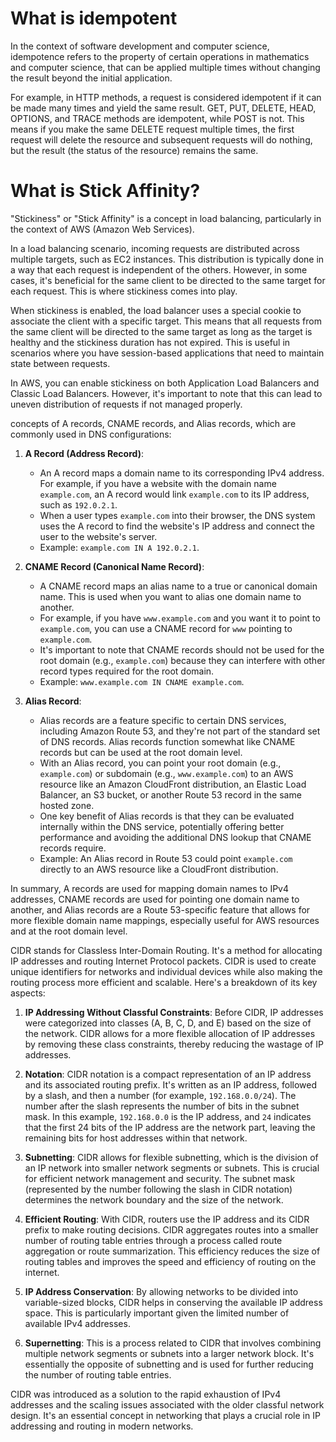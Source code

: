 # What is idempotent

In the context of software development and computer science, idempotence refers to the property of certain operations in mathematics and computer science, that can be applied multiple times without changing the result beyond the initial application.

For example, in HTTP methods, a request is considered idempotent if it can be made many times and yield the same result. GET, PUT, DELETE, HEAD, OPTIONS, and TRACE methods are idempotent, while POST is not. This means if you make the same DELETE request multiple times, the first request will delete the resource and subsequent requests will do nothing, but the result (the status of the resource) remains the same.

# What is Stick Affinity?

"Stickiness" or "Stick Affinity" is a concept in load balancing, particularly in the context of AWS (Amazon Web Services).

In a load balancing scenario, incoming requests are distributed across multiple targets, such as EC2 instances. This distribution is typically done in a way that each request is independent of the others. However, in some cases, it's beneficial for the same client to be directed to the same target for each request. This is where stickiness comes into play.

When stickiness is enabled, the load balancer uses a special cookie to associate the client with a specific target. This means that all requests from the same client will be directed to the same target as long as the target is healthy and the stickiness duration has not expired. This is useful in scenarios where you have session-based applications that need to maintain state between requests.

In AWS, you can enable stickiness on both Application Load Balancers and Classic Load Balancers. However, it's important to note that this can lead to uneven distribution of requests if not managed properly.

concepts of A records, CNAME records, and Alias records, which are commonly used in DNS configurations:

1. **A Record (Address Record)**:
   - An A record maps a domain name to its corresponding IPv4 address. For example, if you have a website with the domain name `example.com`, an A record would link `example.com` to its IP address, such as `192.0.2.1`.
   - When a user types `example.com` into their browser, the DNS system uses the A record to find the website's IP address and connect the user to the website's server.
   - Example: `example.com IN A 192.0.2.1`.

2. **CNAME Record (Canonical Name Record)**:
   - A CNAME record maps an alias name to a true or canonical domain name. This is used when you want to alias one domain name to another.
   - For example, if you have `www.example.com` and you want it to point to `example.com`, you can use a CNAME record for `www` pointing to `example.com`.
   - It's important to note that CNAME records should not be used for the root domain (e.g., `example.com`) because they can interfere with other record types required for the root domain.
   - Example: `www.example.com IN CNAME example.com`.

3. **Alias Record**:
   - Alias records are a feature specific to certain DNS services, including Amazon Route 53, and they're not part of the standard set of DNS records. Alias records function somewhat like CNAME records but can be used at the root domain level.
   - With an Alias record, you can point your root domain (e.g., `example.com`) or subdomain (e.g., `www.example.com`) to an AWS resource like an Amazon CloudFront distribution, an Elastic Load Balancer, an S3 bucket, or another Route 53 record in the same hosted zone.
   - One key benefit of Alias records is that they can be evaluated internally within the DNS service, potentially offering better performance and avoiding the additional DNS lookup that CNAME records require.
   - Example: An Alias record in Route 53 could point `example.com` directly to an AWS resource like a CloudFront distribution.

In summary, A records are used for mapping domain names to IPv4 addresses, CNAME records are used for pointing one domain name to another, and Alias records are a Route 53-specific feature that allows for more flexible domain name mappings, especially useful for AWS resources and at the root domain level.


CIDR stands for Classless Inter-Domain Routing. It's a method for allocating IP addresses and routing Internet Protocol packets. CIDR is used to create unique identifiers for networks and individual devices while also making the routing process more efficient and scalable. Here's a breakdown of its key aspects:

1. **IP Addressing Without Classful Constraints**: Before CIDR, IP addresses were categorized into classes (A, B, C, D, and E) based on the size of the network. CIDR allows for a more flexible allocation of IP addresses by removing these class constraints, thereby reducing the wastage of IP addresses.

2. **Notation**: CIDR notation is a compact representation of an IP address and its associated routing prefix. It's written as an IP address, followed by a slash, and then a number (for example, `192.168.0.0/24`). The number after the slash represents the number of bits in the subnet mask. In this example, `192.168.0.0` is the IP address, and `24` indicates that the first 24 bits of the IP address are the network part, leaving the remaining bits for host addresses within that network.

3. **Subnetting**: CIDR allows for flexible subnetting, which is the division of an IP network into smaller network segments or subnets. This is crucial for efficient network management and security. The subnet mask (represented by the number following the slash in CIDR notation) determines the network boundary and the size of the network.

4. **Efficient Routing**: With CIDR, routers use the IP address and its CIDR prefix to make routing decisions. CIDR aggregates routes into a smaller number of routing table entries through a process called route aggregation or route summarization. This efficiency reduces the size of routing tables and improves the speed and efficiency of routing on the internet.

5. **IP Address Conservation**: By allowing networks to be divided into variable-sized blocks, CIDR helps in conserving the available IP address space. This is particularly important given the limited number of available IPv4 addresses.

6. **Supernetting**: This is a process related to CIDR that involves combining multiple network segments or subnets into a larger network block. It's essentially the opposite of subnetting and is used for further reducing the number of routing table entries.

CIDR was introduced as a solution to the rapid exhaustion of IPv4 addresses and the scaling issues associated with the older classful network design. It's an essential concept in networking that plays a crucial role in IP addressing and routing in modern networks.